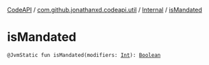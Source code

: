 [CodeAPI](../../index.md) / [com.github.jonathanxd.codeapi.util](../index.md) / [Internal](index.md) / [isMandated](.)

# isMandated

`@JvmStatic fun isMandated(modifiers: `[`Int`](https://kotlinlang.org/api/latest/jvm/stdlib/kotlin/-int/index.html)`): `[`Boolean`](https://kotlinlang.org/api/latest/jvm/stdlib/kotlin/-boolean/index.html)